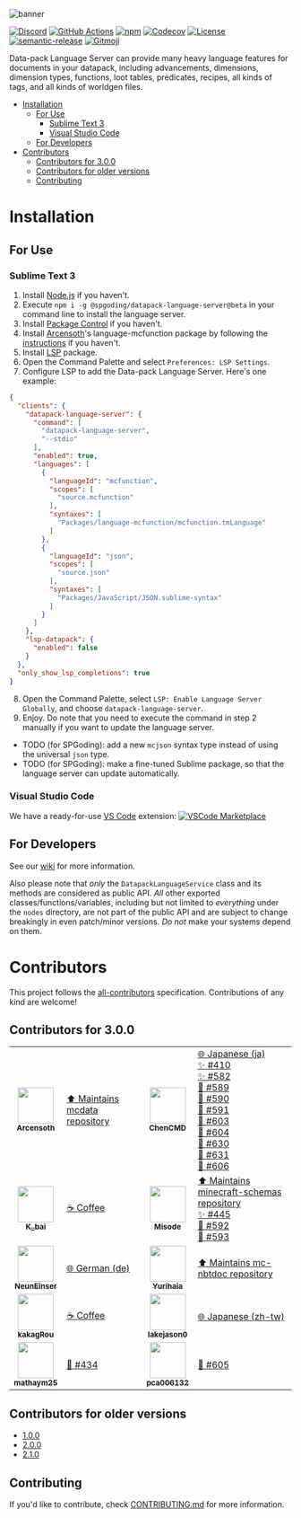 ![banner](https://raw.githubusercontent.com/SPGoding/vscode-datapack-helper-plus/master/img/banner.png)

[![Discord](https://img.shields.io/discord/666020457568403505?logo=discord&style=flat-square)](https://discord.gg/EbdseuS)
[![GitHub Actions](https://img.shields.io/github/workflow/status/SPGoding/datapack-language-server/Test?logo=github&style=flat-square)](https://github.com/SPGoding/datapack-language-server/actions)
[![npm](https://img.shields.io/npm/v/datapack-language-server.svg?logo=npm&style=flat-square)](https://npmjs.com/package/datapack-language-server)
[![Codecov](https://img.shields.io/codecov/c/gh/SPGoding/datapack-language-server.svg?logo=codecov&style=flat-square)](https://codecov.io/gh/SPGoding/datapack-language-server)
[![License](https://img.shields.io/github/license/SPGoding/datapack-language-server.svg?style=flat-square)](https://github.com/SPGoding/datapack-language-server/blob/master/LICENSE)
[![semantic-release](https://img.shields.io/badge/%20%20%F0%9F%93%A6%F0%9F%9A%80-semantic--release-e10079.svg?style=flat-square)](https://github.com/semantic-release/semantic-release)
[![Gitmoji](https://img.shields.io/badge/gitmoji-%20😜%20😍-FFDD67.svg?style=flat-square)](https://gitmoji.carloscuesta.me/)

Data-pack Language Server can provide many heavy language features for documents in your datapack, including advancements, dimensions, dimension types, functions, loot tables, predicates, recipes, all kinds of tags, and all kinds of worldgen files.

- [Installation](#installation)
  - [For Use](#for-use)
    - [Sublime Text 3](#sublime-text-3)
    - [Visual Studio Code](#visual-studio-code)
  - [For Developers](#for-developers)
- [Contributors](#contributors)
  - [Contributors for 3.0.0](#contributors-for-300)
  - [Contributors for older versions](#contributors-for-older-versions)
  - [Contributing](#contributing)

# Installation

## For Use

### Sublime Text 3

1. Install [Node.js](https://nodejs.org/) if you haven't.
2. Execute `npm i -g @spgoding/datapack-language-server@beta` in your command line to install the language server.
3. Install [Package Control](https://packagecontrol.io/installation) if you haven't.
4. Install [Arcensoth](https://github.com/Arcensoth)'s language-mcfunction package by following the [instructions](https://github.com/Arcensoth/language-mcfunction#installing-the-sublimetext-package) if you haven't.
5. Install [LSP](https://packagecontrol.io/packages/LSP) package.
6. Open the Command Palette and select `Preferences: LSP Settings`.
7. Configure LSP to add the Data-pack Language Server. Here's one example:
```json
{
  "clients": {
    "datapack-language-server": {
      "command": [
        "datapack-language-server",
        "--stdio"
      ],
      "enabled": true,
      "languages": [
        {
          "languageId": "mcfunction",
          "scopes": [
            "source.mcfunction"
          ],
          "syntaxes": [
            "Packages/language-mcfunction/mcfunction.tmLanguage"
          ]
        },
        {
          "languageId": "json",
          "scopes": [
            "source.json"
          ],
          "syntaxes": [
            "Packages/JavaScript/JSON.sublime-syntax"
          ]
        }
      ]
    },
    "lsp-datapack": {
      "enabled": false
    }
  },
  "only_show_lsp_completions": true
}
```
8. Open the Command Palette, select `LSP: Enable Language Server Globally`, and choose `datapack-language-server`.
9. Enjoy. Do note that you need to execute the command in step 2 manually if you want to update the language server.

- TODO (for SPGoding): add a new `mcjson` syntax type instead of using the universal `json` type.
- TODO (for SPGoding): make a fine-tuned Sublime package, so that the language server can update automatically.

### Visual Studio Code

We have a ready-for-use [VS Code](https://code.visualstudio.com/) extension: [![VSCode Marketplace](https://img.shields.io/visual-studio-marketplace/v/SPGoding.datapack-language-server.svg?logo=visual-studio-code&style=flat-square)](https://marketplace.visualstudio.com/items?itemName=SPGoding.datapack-language-server)

## For Developers

See our [wiki](https://github.com/SPGoding/datapack-language-server/wiki/Language%20Server%20Details) for more information.

Also please note that _only_ the `DatapackLanguageService` class and its methods are considered as public API. _All_ other
exported classes/functions/variables, including but not limited to _everything_ under the `nodes` directory, are not part 
of the public API and are subject to change breakingly in even patch/minor versions. _Do not_ make your systems depend on 
them.

# Contributors

This project follows the [all-contributors](https://github.com/all-contributors/all-contributors) specification. Contributions of any kind are welcome!

## Contributors for 3.0.0

<!-- ALL-CONTRIBUTORS-LIST:START - Do not remove or modify this section -->
<!-- prettier-ignore-start -->
<!-- markdownlint-disable -->
<table>
  <tr>
    <td align="center"><a href="https://github.com/Arcensoth"><img src="https://avatars2.githubusercontent.com/u/1885643?s=460&u=6c40bfd2701329a442810831d3a2cf954c8cf5de&v=4" width="64px;" alt=""/><br /><sub><b>Arcensoth</b></sub></a></td><td align="left"><a href="https://github.com/Arcensoth/mcdata" target="_blank" title="Dependency">⬆️ Maintains mcdata repository</a></td>
    <td align="center"><a href="https://github.com/ChenCMD"><img src="https://avatars2.githubusercontent.com/u/46134240?s=460&u=ca934b86e5189ea9c598a51358571e777e21aa2f&v=4" width="64px;" alt=""/><br /><sub><b>ChenCMD</b></sub></a></td><td align="left"><a href="https://github.com/SPGoding/datapack-language-server/commits?author=ChenCMD" target="_blank" title="Localization">🌐 Japanese (ja)</a><br><a href="https://github.com/SPGoding/datapack-language-server/issues/410" target="_blank" title="Ideas, Planning, and Feedback">✨ #410</a><br><a href="https://github.com/SPGoding/datapack-language-server/issues/582" target="_blank" title="Ideas, Planning, and Feedback">✨ #582</a><br><a href="https://github.com/SPGoding/datapack-language-server/issues/589" target="_blank" title="Bug reports">🐛 #589</a><br><a href="https://github.com/SPGoding/datapack-language-server/issues/590" target="_blank" title="Bug reports">🐛 #590</a><br><a href="https://github.com/SPGoding/datapack-language-server/issues/591" target="_blank" title="Bug reports">🐛 #591</a><br><a href="https://github.com/SPGoding/datapack-language-server/issues/603" target="_blank" title="Bug reports">🐛 #603</a><br><a href="https://github.com/SPGoding/datapack-language-server/issues/604" target="_blank" title="Bug reports">🐛 #604</a><br><a href="https://github.com/SPGoding/datapack-language-server/issues/630" target="_blank" title="Bug reports">🐛 #630</a><br><a href="https://github.com/SPGoding/datapack-language-server/issues/631" target="_blank" title="Bug reports">🐛 #631</a><br><a href="https://github.com/SPGoding/datapack-language-server/issues/606" target="_blank" title="Bug reports">🐛 #606</a></td>
  </tr>
  <tr>
    <td align="center"><a href="https://afdian.net/@k_bai"><img src="https://pic1.afdiancdn.com/user/f34c5d62954411e8948a52540025c377/avatar/a08952a177bcf9aa806e710c0d695dc3_w719_h720_s657.jpg?imageView2/1/w/240/h/240" width="64px;" alt=""/><br /><sub><b>K_bai</b></sub></a></td><td align="left"><a href="https://github.com/SPGoding/datapack-language-server/blob/master/CONTRIBUTING.md" target="_blank" title="Financial support">☕ Coffee</a></td>
    <td align="center"><a href="https://github.com/misode"><img src="https://avatars1.githubusercontent.com/u/17352009?s=460&u=2813225036a78ea0c585fa5f9150d448c3a8ff8e&v=4" width="64px;" alt=""/><br /><sub><b>Misode</b></sub></a></td><td align="left"><a href="https://github.com/misode/minecraft-schemas" target="_blank" title="Dependency">⬆️ Maintains minecraft-schemas repository</a><br><a href="https://github.com/SPGoding/datapack-language-server/issues/445" target="_blank" title="Ideas, Planning, and Feedback">✨ #445</a><br><a href="https://github.com/SPGoding/datapack-language-server/issues/592" target="_blank" title="Bug reports">🐛 #592</a><br><a href="https://github.com/SPGoding/datapack-language-server/issues/593" target="_blank" title="Bug reports">🐛 #593</a></td>
  </tr>
  <tr>
    <td align="center"><a href="https://github.com/NeunEinser"><img src="https://avatars3.githubusercontent.com/u/12124394?s=460&v=4" width="64px;" alt=""/><br /><sub><b>NeunEinser</b></sub></a></td><td align="left"><a href="https://github.com/SPGoding/datapack-language-server/commits?author=NeunEinser" target="_blank" title="Localization">🌐 German (de)</a></td>
    <td align="center"><a href="https://github.com/Yurihaia"><img src="https://avatars3.githubusercontent.com/u/17830663?s=400&u=4959d74e027642f5a207dcd5e112005c5932b844&v=4" width="64px;" alt=""/><br /><sub><b>Yurihaia</b></sub></a></td><td align="left"><a href="https://github.com/Yurihaia/mc-nbtdoc" target="_blank" title="Dependency">⬆️ Maintains mc-nbtdoc repository</a></td>
  </tr>
  <tr>
    <td align="center"><a href="https://www.mcbbs.net/home.php?mod=space&uid=10240"><img src="https://www.mcbbs.net/uc_server/avatar.php?uid=10240&size=middle" width="64px;" alt=""/><br /><sub><b>kakagRou</b></sub></a></td><td align="left"><a href="https://github.com/SPGoding/datapack-language-server/blob/master/CONTRIBUTING.md" target="_blank" title="Financial support">☕ Coffee</a></td>
    <td align="center"><a href="https://github.com/lakejason0"><img src="https://avatars1.githubusercontent.com/u/36039861?s=460&v=4" width="64px;" alt=""/><br /><sub><b>lakejason0</b></sub></a></td><td align="left"><a href="https://github.com/SPGoding/datapack-language-server/commits?author=lakejason0" target="_blank" title="Localization">🌐 Japanese (zh-tw)</a></td>
  </tr>
  <tr>
    <td align="center"><a href="https://github.com/mathaym25"><img src="https://avatars2.githubusercontent.com/u/35702771?s=460&u=393d01acff13df6e83beb953bd6f916f514f5141&v=4" width="64px;" alt=""/><br /><sub><b>mathaym25</b></sub></a></td><td align="left"><a href="https://github.com/SPGoding/datapack-language-server/issues/434" target="_blank" title="Bug reports">🐛 #434</a></td>
    <td align="center"><a href="https://github.com/pca006132"><img src="https://avatars3.githubusercontent.com/u/12198657?s=460&v=4" width="64px;" alt=""/><br /><sub><b>pca006132</b></sub></a></td><td align="left"><a href="https://github.com/SPGoding/datapack-language-server/issues/605" target="_blank" title="Bug reports">🐛 #605</a></td>
  </tr>
</table>

<!-- markdownlint-enable -->
<!-- prettier-ignore-end -->
<!-- ALL-CONTRIBUTORS-LIST:END -->

## Contributors for older versions

- [1.0.0](./contributors/1.0.0.md)
- [2.0.0](./contributors/2.0.0.md)
- [2.1.0](./contributors/2.1.0.md)

## Contributing

If you'd like to contribute, check [CONTRIBUTING.md](./CONTRIBUTING.md) for more information.
